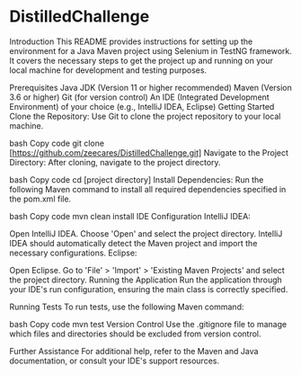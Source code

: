 # DistilledChallenge

Introduction
This README provides instructions for setting up the environment for a Java Maven project using Selenium in TestNG framework. It covers the necessary steps to get the project up and running on your local machine for development and testing purposes.

Prerequisites
Java JDK (Version 11 or higher recommended)
Maven (Version 3.6 or higher)
Git (for version control)
An IDE (Integrated Development Environment) of your choice (e.g., IntelliJ IDEA, Eclipse)
Getting Started
Clone the Repository: Use Git to clone the project repository to your local machine.

bash
Copy code
git clone [https://github.com/zeecares/DistilledChallenge.git]
Navigate to the Project Directory: After cloning, navigate to the project directory.

bash
Copy code
cd [project directory]
Install Dependencies: Run the following Maven command to install all required dependencies specified in the pom.xml file.

bash
Copy code
mvn clean install
IDE Configuration
IntelliJ IDEA:

Open IntelliJ IDEA.
Choose 'Open' and select the project directory.
IntelliJ IDEA should automatically detect the Maven project and import the necessary configurations.
Eclipse:

Open Eclipse.
Go to 'File' > 'Import' > 'Existing Maven Projects' and select the project directory.
Running the Application
Run the application through your IDE's run configuration, ensuring the main class is correctly specified.

Running Tests
To run tests, use the following Maven command:

bash
Copy code
mvn test
Version Control
Use the .gitignore file to manage which files and directories should be excluded from version control.

Further Assistance
For additional help, refer to the Maven and Java documentation, or consult your IDE's support resources.
